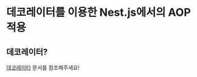 # 데코레이터를 이용한 Nest.js에서의 AOP 적용

## 데코레이터?

[데코레이터](<obsidian://open?vault=seogyugim.coinone&file=Typescript%2F%EB%8D%B0%EC%BD%94%EB%A0%88%EC%9D%B4%ED%84%B0%20(Decorator)>) 문서를 참조해주세요!

